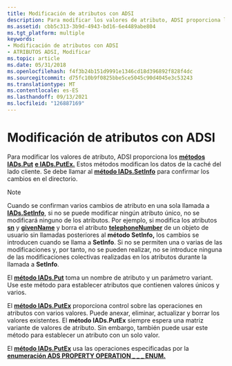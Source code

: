 ```yaml
---
title: Modificación de atributos con ADSI
description: Para modificar los valores de atributo, ADSI proporciona los métodos IADs.Put e IADs.PutEx. Estos métodos modifican los datos de la caché del lado cliente. Se debe llamar al método IADs.SetInfo para confirmar los cambios en el directorio.
ms.assetid: cbb5c313-3b9d-4943-bd16-6e4489abe804
ms.tgt_platform: multiple
keywords:
- Modificación de atributos con ADSI
- ATRIBUTOS ADSI, Modificar
ms.topic: article
ms.date: 05/31/2018
ms.openlocfilehash: f4f3b24b151d9991e1346cd18d396892f828f4dc
ms.sourcegitcommit: d75fc10b9f0825bbe5ce5045c90d4045e3c53243
ms.translationtype: MT
ms.contentlocale: es-ES
ms.lasthandoff: 09/13/2021
ms.locfileid: "126887169"
---
```

# <a name="modifying-attributes-with-adsi"></a>Modificación de atributos con ADSI

Para modificar los valores de atributo, ADSI proporciona los [**métodos IADs.Put**](/windows/desktop/api/Iads/nf-iads-iads-put) [**e IADs.PutEx.**](/windows/desktop/api/Iads/nf-iads-iads-putex) Estos métodos modifican los datos de la caché del lado cliente. Se debe llamar al [**método IADs.SetInfo**](/windows/desktop/api/Iads/nf-iads-iads-setinfo) para confirmar los cambios en el directorio.

> [!Note]  
> Cuando se confirman varios cambios de atributo en una sola llamada a [**IADs.SetInfo**](/windows/desktop/api/Iads/nf-iads-iads-setinfo), si no se puede modificar ningún atributo único, no se modificará ninguno de los atributos. Por ejemplo, si modifica los atributos [**sn**](/windows/desktop/ADSchema/a-sn) y [**givenName**](/windows/desktop/ADSchema/a-givenname) y borra el atributo [**telephoneNumber**](/windows/desktop/ADSchema/a-telephonenumber) de un objeto de usuario sin llamadas posteriores al **método SetInfo,** los cambios se introducen cuando se llama a **SetInfo**. Si no se permiten una o varias de las modificaciones y, por tanto, no se pueden realizar, no se introduce ninguna de las modificaciones colectivas realizadas en los atributos durante la llamada a **SetInfo**.

 

El [**método IADs.Put**](/windows/desktop/api/Iads/nf-iads-iads-put) toma un nombre de atributo y un parámetro variant. Use este método para establecer atributos que contienen valores únicos y varios.

El [**método IADs.PutEx**](/windows/desktop/api/Iads/nf-iads-iads-putex) proporciona control sobre las operaciones en atributos con varios valores. Puede anexar, eliminar, actualizar y borrar los valores existentes. El **método IADs.PutEx** siempre espera una matriz variante de valores de atributo. Sin embargo, también puede usar este método para establecer un atributo con un solo valor.

El [**método IADs.PutEx**](/windows/desktop/api/Iads/nf-iads-iads-putex) usa las operaciones especificadas por la [**enumeración ADS PROPERTY OPERATION \_ \_ \_ ENUM.**](/windows/win32/api/iads/ne-iads-ads_property_operation_enum)

 

 